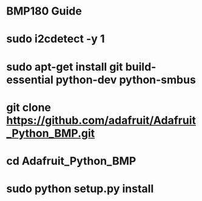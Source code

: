 


# BMP180 Guide
# sudo i2cdetect -y 1
# sudo apt-get install git build-essential python-dev python-smbus
# git clone https://github.com/adafruit/Adafruit_Python_BMP.git
# cd Adafruit_Python_BMP
# sudo python setup.py install
